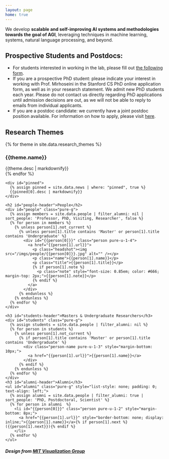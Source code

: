 ```yaml
---
layout: page
home: true
---
```

<p id="mission">
  We develop <strong>scalable and self-improving AI systems and methodologies towards the goal of AGI</strong>, leveraging techniques in machine learning, systems, natural language processing, and beyond.
</p>

<p id="ad">
    <h2><strong><b>Prospective Students and Postdocs:</b></strong></h2>
    <ul>
      <li>For students interested in working in the lab, please fill out <a href="https://docs.google.com/forms/d/e/1FAIpQLSemsYIAG1wUpGgclG1eaQxDNYxPHB5VZzLl9eRRFsT6NPa_0A/viewform">the following form</a>.</li>
      <li>If you are a prospective PhD student: please indicate your interest in working with Prof. Mirhoseini in the Stanford CS PhD online application form, as well as in your research statement. We admit new PhD students each year. Please do not contact us directly regarding PhD applications until admission decisions are out, as we will not be able to reply to emails from individual applicants.</li>
      <li>If you are a postdoc candidate: we currently have a joint postdoc position available. For information on how to apply, please visit <a href="https://docs.google.com/document/d/1SBfvFhLF4hSseTBybXRKJeRFMxqw4ahQ9f4Cf5Vbl7I/edit#heading=h.v7myj1tz6zo">here</a>.</li>
    </ul>
  </p>

<div id="home" class="pure-g">
  <div id="themes" class="pure-u-1 pure-u-md-3-5">
    <h2>Research Themes</h2>
    {% for theme in site.data.research_themes %}
      <div id="theme-{{theme.key}}" class="theme" data-url="{{theme.url}}" data-people="{{theme.people}}">
        <!-- <img src="/themes/{{theme.key}}.png" style="max-width: 100%; height: auto; display: block; margin-top: 0;"> -->
          <div style="padding-top: 0px; border-radius: 5px; margin-bottom: 0px;">
            <div class="content">
              <h3>{{theme.name}}</h3>
              {{theme.desc | markdownify}}
            </div>
          </div>
      </div>
    {% endfor %}
  </div>

  <div class="pure-u-1 pure-u-md-2-5">

    <div id="pinned">
      {% assign pinned = site.data.news | where: "pinned", true %}
      {{pinned[0].desc | markdownify}}
    </div>

    <h2 id="people-header">People</h2>
    <div id="people" class="pure-g">
      {% assign members = site.data.people | filter_alumni: nil | sort_people: 'Professor, PhD, Visiting, Researcher', false %}
      {% for person in members %}
        {% unless person[1].not_current %}
          {% unless person[1].title contains 'Master' or person[1].title contains 'Undergraduate' %}
            <div id="{{person[0]}}" class="person pure-u-1-4">
              <a href="{{person[1].url}}">
                <p class="headshot"><img src="/imgs/people/{{person[0]}}.jpg" alt="" /></p>
                <p class="name">{{person[1].name}}</p>
                <p class="title">{{person[1].title}}</p>
                {% if person[1].note %}
                  <p class="note" style="font-size: 0.85em; color: #666; margin-top: 2px;">{{person[1].note}}</p>
                {% endif %}
              </a>
            </div>
          {% endunless %}
        {% endunless %}
      {% endfor %}
    </div>

    <h3 id="students-header">Masters & Undergraduate Researchers</h3>
    <div id="students" class="pure-g">
      {% assign students = site.data.people | filter_alumni: nil %}
      {% for person in students %}
        {% unless person[1].not_current %}
          {% if person[1].title contains 'Master' or person[1].title contains 'Undergraduate' %}
            <div class="person-name pure-u-1-3" style="margin-bottom: 10px;">
              <a href="{{person[1].url}}">{{person[1].name}}</a>
            </div>
          {% endif %}
        {% endunless %}
      {% endfor %}
    </div>
    <h3 id="alumni-header">Alumni</h3>
    <ul id="alumni" class="pure-g" style="list-style: none; padding: 0; text-align: left;">
      {% assign alumni = site.data.people | filter_alumni: true | sort_people: 'PhD, Postdoctoral, Scientist' %}
      {% for person in alumni  %}
        <li id="{{person[0]}}" class="person pure-u-1-2" style="margin-bottom: 8px;">
          <a href="{{person[1].url}}" style="border-bottom: none; display: inline;">{{person[1].name}}</a>{% if person[1].next %} ({{person[1].next}}){% endif %}
        </li>
      {% endfor %}
    </ul>
  </div>
</div>

<div>
  <h5>Design from <a href="https://vis.csail.mit.edu/">MIT Visualization Group</a></h5>
</div>
